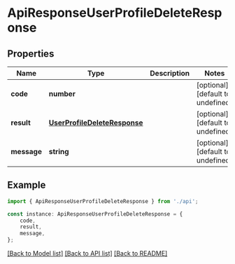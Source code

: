# ApiResponseUserProfileDeleteResponse


## Properties

Name | Type | Description | Notes
------------ | ------------- | ------------- | -------------
**code** | **number** |  | [optional] [default to undefined]
**result** | [**UserProfileDeleteResponse**](UserProfileDeleteResponse.md) |  | [optional] [default to undefined]
**message** | **string** |  | [optional] [default to undefined]

## Example

```typescript
import { ApiResponseUserProfileDeleteResponse } from './api';

const instance: ApiResponseUserProfileDeleteResponse = {
    code,
    result,
    message,
};
```

[[Back to Model list]](../README.md#documentation-for-models) [[Back to API list]](../README.md#documentation-for-api-endpoints) [[Back to README]](../README.md)

